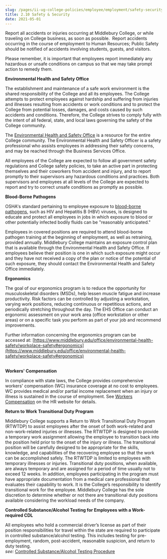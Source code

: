 ```yaml
---
slug: /pages/ii-ug-college-policies/employee/employment/safety-security
title: 2.10 Safety & Security
date: 2021-05-01
---
```

Report all accidents or injuries occurring at Middlebury College, or while traveling on College business, as soon as possible.  Report accidents occurring in the course of employment to Human Resources; Public Safety should be notified of accidents involving students, guests, and visitors.

Please remember, it is important that employees report immediately any hazardous or unsafe conditions on campus so that we may take prompt action to remedy them.

**Environmental Health and Safety Office**

The establishment and maintenance of a safe work environment is the shared responsibility of the College and all its employees. The College attempts to protect employees against hardship and suffering from injuries and illnesses resulting from accidents or work conditions and to protect the College from potential losses, damages, and costs caused by such accidents and conditions. Therefore, the College strives to comply fully with the intent of all federal, state, and local laws governing the safety of the College community.

The [Environmental Health and Safety Office](https://www.middlebury.edu/offices/health/ehs/contact) is a resource for the entire College community. The Environmental Health and Safety Officer is a safety professional who assists employees in addressing their safety concerns, and may be reached through the Business Services Office.

All employees of the College are expected to follow all government safety regulations and College safety policies, to take an active part in protecting themselves and their coworkers from accident and injury, and to report promptly to their supervisors any hazardous conditions and practices. Both supervisors and employees at all levels of the College are expected to report and try to correct unsafe conditions as promptly as possible.

**Blood-Borne Pathogens**

OSHA's standard pertaining to employee exposure to [blood-borne pathogens](https://www.middlebury.edu/offices/health/ehs/policies/BBP), such as HIV and Hepatitis B (HBV) viruses, is designed to educate and protect all employees in jobs in which exposure to blood or other potentially infected bodily fluids can be "reasonably anticipated."

Employees in covered positions are required to attend blood-borne pathogen training at the beginning of employment, as well as retraining, provided annually. Middlebury College maintains an exposure control plan that is available through the Environmental Health and Safety Office. If employees believe their position is one in which such exposure might occur and they have not received a copy of the plan or notice of the potential of such exposure, they should contact the Environmental Health and Safety Office immediately.

**Ergonomics**

The goal of our ergonomics program is to reduce the opportunity for musculoskeletal disorders (MSDs), help lessen muscle fatigue and increase productivity. Risk factors can be controlled by adjusting a workstation, varying work positions, reducing continuous or repetitious actions, and periodically stretching throughout the day. The EHS Office can conduct an ergonomic assessment on your work area (office workstation or other areas) or on a specific task you perform as part of your job and recommend improvements.

Further information concerning the ergonomics program can be accessed at: [https://www.middlebury.edu/office/environmental-health-safety/workplace-safety#ergonomics](https://www.middlebury.edu/office/environmental-health-safety/workplace-safety#ergonomics)  
 

**Workers' Compensation**

In compliance with state laws, the College provides comprehensive workers' compensation (WC) insurance coverage at no cost to employees. WC provides medical and/or partial income replacement when an injury or illness is sustained in the course of employment. See [Workers Compensation](https://www.middlebury.edu/offices/business/hr/staffandfaculty/safety/workers.compensation) on the HR website for details.

**Return to Work Transitional Duty Program**

Middlebury College supports a Return to Work Transitional Duty Program (RTWTDP) to assist employees after the onset of both work-related and non-work-related injuries or illnesses. The RTWTDP is designed to provide a temporary work assignment allowing the employee to transition back into the position held prior to the onset of the injury or illness. The transitional position will be carefully designed to be appropriate for the skills, knowledge, and capabilities of the recovering employee so that the work can be accomplished safely. The RTWTDP is limited to employees with temporary illnesses or injuries. Transitional duty positions, when available, are always temporary and are assigned for a period of time usually not to exceed 12 weeks. In addition, employees participating in the program must have appropriate documentation from a medical care professional that evaluates their capability to work. It is the College’s responsibility to identify transitional work for the employee. Middlebury College has the sole discretion to determine whether or not there are transitional duty positions available considering the workload needs of the company.

**Controlled Substance/Alcohol Testing for Employees with a Work-required CDL**

All employees who hold a commercial driver’s license as part of their position responsibilities for travel within the state are required to participate in controlled substance/alcohol testing. This includes testing for pre-employment, random, post-accident, reasonable suspicion, and return to duty testing.  
_see:_ [Controlled Substance/Alcohol Testing Procedure](/pages/ii-ug-college-policies/employee)